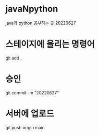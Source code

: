 # javaNpython

java와 python 공부하는 곳
20220627

# 스테이지에 올리는 명령어
git add .

# 승인
git commit -m "20220627"

# 서버에 업로드
git push origin main
